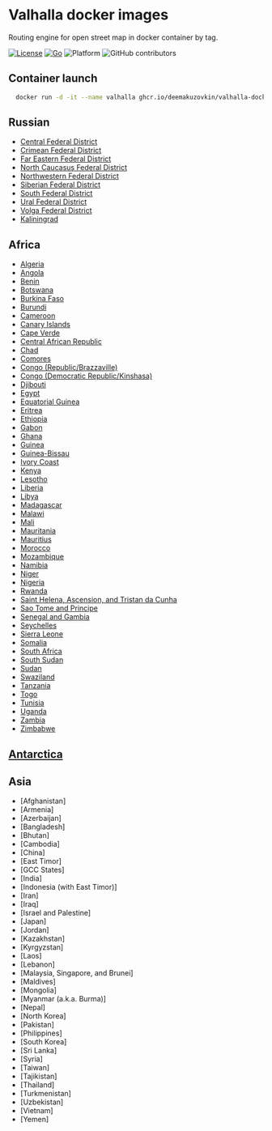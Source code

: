 # Valhalla docker images
Routing engine for open street map in docker container by tag.

[![License](http://img.shields.io/badge/Licence-MIT-blue.svg)](LICENSE)
[![Go](https://github.com/deemakuzovkin/valhalla-docker/actions/workflows/go-action.yml/badge.svg)](https://github.com/deemakuzovkin/valhalla-docker/actions/workflows/go-action.yml)
![Platform](https://img.shields.io/badge/platform-Linux-blue)
![GitHub contributors](https://img.shields.io/github/contributors/deemakuzovkin/valhalla-docker)

## Container launch

``` bash 
  docker run -d -it --name valhalla ghcr.io/deemakuzovkin/valhalla-docker:$Tag
```

## Russian

* [Central Federal District](https://github.com/deemakuzovkin/valhalla-docker/pkgs/container/valhalla-docker/27662074?tag=central-fed-district)
* [Crimean Federal District](https://github.com/deemakuzovkin/valhalla-docker/pkgs/container/valhalla-docker/27631053?tag=crimean)
* [Far Eastern Federal District](https://github.com/deemakuzovkin/valhalla-docker/pkgs/container/valhalla-docker/27662009?tag=far-eastern-fed-district)
* [North Caucasus Federal District](https://github.com/deemakuzovkin/valhalla-docker/pkgs/container/valhalla-docker/27662029?tag=north-caucasus-fed-district)
* [Northwestern Federal District](https://github.com/deemakuzovkin/valhalla-docker/pkgs/container/valhalla-docker/27662148?tag=northwestern-fed-district)
* [Siberian Federal District](https://github.com/deemakuzovkin/valhalla-docker/pkgs/container/valhalla-docker/27662133?tag=siberian-fed-district)
* [South Federal District](https://github.com/deemakuzovkin/valhalla-docker/pkgs/container/valhalla-docker/27662102?tag=south-fed-district)
* [Ural Federal District](https://github.com/deemakuzovkin/valhalla-docker/pkgs/container/valhalla-docker/27662099?tag=ural-fed-district)
* [Volga Federal District](https://github.com/deemakuzovkin/valhalla-docker/pkgs/container/valhalla-docker/27662165?tag=volga-fed-district)
* [Kaliningrad](https://github.com/users/deemakuzovkin/packages/container/valhalla-docker/27662021?tag=kaliningrad)

## Africa

* [Algeria](https://github.com/users/deemakuzovkin/packages/container/valhalla-docker/27705095?tag=algeria)
* [Angola](https://github.com/users/deemakuzovkin/packages/container/valhalla-docker/27705075?tag=angola)
* [Benin](https://github.com/users/deemakuzovkin/packages/container/valhalla-docker/27705093?tag=benin)
* [Botswana](https://github.com/users/deemakuzovkin/packages/container/valhalla-docker/27705076?tag=botswana)
* [Burkina Faso](https://github.com/users/deemakuzovkin/packages/container/valhalla-docker/27705096?tag=burkina-faso)
* [Burundi](https://github.com/users/deemakuzovkin/packages/container/valhalla-docker/27705072?tag=burundi)
* [Cameroon](https://github.com/users/deemakuzovkin/packages/container/valhalla-docker/27705111?tag=cameroon)
* [Canary Islands](https://github.com/users/deemakuzovkin/packages/container/valhalla-docker/27705100?tag=canary-islands)
* [Cape Verde](https://github.com/users/deemakuzovkin/packages/container/valhalla-docker/27705090?tag=cape-verde)
* [Central African Republic](https://github.com/users/deemakuzovkin/packages/container/valhalla-docker/27705109?tag=central-african-republic)
* [Chad](https://github.com/users/deemakuzovkin/packages/container/valhalla-docker/27705112?tag=chad)
* [Comores](https://github.com/users/deemakuzovkin/packages/container/valhalla-docker/27705104?tag=comores)
* [Congo (Republic/Brazzaville)](https://github.com/users/deemakuzovkin/packages/container/valhalla-docker/27705124?tag=congo-brazzaville)
* [Congo (Democratic Republic/Kinshasa)](https://github.com/users/deemakuzovkin/packages/container/valhalla-docker/27705169?tag=congo-democratic-republic)
* [Djibouti](https://github.com/users/deemakuzovkin/packages/container/valhalla-docker/27705115?tag=djibouti)
* [Egypt](https://github.com/users/deemakuzovkin/packages/container/valhalla-docker/27705132?tag=egypt)
* [Equatorial Guinea](https://github.com/users/deemakuzovkin/packages/container/valhalla-docker/27705119?tag=equatorial-guinea)
* [Eritrea](https://github.com/users/deemakuzovkin/packages/container/valhalla-docker/27705137?tag=eritrea)
* [Ethiopia](https://github.com/users/deemakuzovkin/packages/container/valhalla-docker/27705145?tag=ethiopia)
* [Gabon](https://github.com/users/deemakuzovkin/packages/container/valhalla-docker/27705134?tag=gabon)
* [Ghana](https://github.com/users/deemakuzovkin/packages/container/valhalla-docker/27705143?tag=ghana)
* [Guinea](https://github.com/users/deemakuzovkin/packages/container/valhalla-docker/27705154?tag=guinea)
* [Guinea-Bissau](https://github.com/users/deemakuzovkin/packages/container/valhalla-docker/27705149?tag=guinea-bissau)
* [Ivory Coast](https://github.com/users/deemakuzovkin/packages/container/valhalla-docker/27705160?tag=ivory-coast)
* [Kenya](https://github.com/users/deemakuzovkin/packages/container/valhalla-docker/27705194?tag=kenya)
* [Lesotho](https://github.com/users/deemakuzovkin/packages/container/valhalla-docker/27705153?tag=lesotho)
* [Liberia](https://github.com/users/deemakuzovkin/packages/container/valhalla-docker/27705159?tag=liberia)
* [Libya](https://github.com/users/deemakuzovkin/packages/container/valhalla-docker/27705174?tag=libya)
* [Madagascar](https://github.com/users/deemakuzovkin/packages/container/valhalla-docker/27705241?tag=madagascar)
* [Malawi](https://github.com/users/deemakuzovkin/packages/container/valhalla-docker/27705191?tag=malawi)
* [Mali](https://github.com/users/deemakuzovkin/packages/container/valhalla-docker/27705199?tag=mali)
* [Mauritania](https://github.com/users/deemakuzovkin/packages/container/valhalla-docker/27705208?tag=mauritania)
* [Mauritius](https://github.com/users/deemakuzovkin/packages/container/valhalla-docker/27705192?tag=mauritius)
* [Morocco](https://github.com/users/deemakuzovkin/packages/container/valhalla-docker/27705233?tag=morocco)
* [Mozambique](https://github.com/users/deemakuzovkin/packages/container/valhalla-docker/27705240?tag=mozambique)
* [Namibia](https://github.com/users/deemakuzovkin/packages/container/valhalla-docker/27705231?tag=namibia)
* [Niger](https://github.com/users/deemakuzovkin/packages/container/valhalla-docker/27705225?tag=niger)
* [Nigeria](https://github.com/users/deemakuzovkin/packages/container/valhalla-docker/27705316?tag=nigeria)
* [Rwanda](https://github.com/users/deemakuzovkin/packages/container/valhalla-docker/27705242?tag=rwanda)
* [Saint Helena, Ascension, and Tristan da Cunha](https://github.com/users/deemakuzovkin/packages/container/valhalla-docker/27705251?tag=saint-helena-ascension-and-tristan-da-cunha)
* [Sao Tome and Principe](https://github.com/users/deemakuzovkin/packages/container/valhalla-docker/27705253?tag=sao-tome-and-principe)
* [Senegal and Gambia](https://github.com/users/deemakuzovkin/packages/container/valhalla-docker/27705293?tag=senegal-and-gambia)
* [Seychelles](https://github.com/users/deemakuzovkin/packages/container/valhalla-docker/27705254?tag=seychelles)
* [Sierra Leone](https://github.com/users/deemakuzovkin/packages/container/valhalla-docker/27705278?tag=sierra-leone)
* [Somalia](https://github.com/users/deemakuzovkin/packages/container/valhalla-docker/27705294?tag=somalia)
* [South Africa](https://github.com/users/deemakuzovkin/packages/container/valhalla-docker/27705352?tag=south-africa)
* [South Sudan](https://github.com/users/deemakuzovkin/packages/container/valhalla-docker/27705322?tag=south-sudan)
* [Sudan](https://github.com/users/deemakuzovkin/packages/container/valhalla-docker/27705331?tag=sudan)
* [Swaziland](https://github.com/users/deemakuzovkin/packages/container/valhalla-docker/27705315?tag=swaziland)
* [Tanzania](https://github.com/users/deemakuzovkin/packages/container/valhalla-docker/27705413?tag=tanzania)
* [Togo](https://github.com/users/deemakuzovkin/packages/container/valhalla-docker/27705348?tag=togo)
* [Tunisia](https://github.com/users/deemakuzovkin/packages/container/valhalla-docker/27705350?tag=tunisia)
* [Uganda](https://github.com/users/deemakuzovkin/packages/container/valhalla-docker/27705382?tag=uganda)
* [Zambia](https://github.com/users/deemakuzovkin/packages/container/valhalla-docker/27705410?tag=zambia)
* [Zimbabwe](https://github.com/users/deemakuzovkin/packages/container/valhalla-docker/27705402?tag=zimbabwe)

## [Antarctica]()

## Asia

* [Afghanistan]
* [Armenia]
* [Azerbaijan]
* [Bangladesh]
* [Bhutan]
* [Cambodia]
* [China]
* [East Timor]
* [GCC States]
* [India]
* [Indonesia (with East Timor)]
* [Iran]
* [Iraq]
* [Israel and Palestine]
* [Japan]
* [Jordan]
* [Kazakhstan]
* [Kyrgyzstan]
* [Laos]
* [Lebanon]
* [Malaysia, Singapore, and Brunei]
* [Maldives]
* [Mongolia]
* [Myanmar (a.k.a. Burma)]
* [Nepal]
* [North Korea]
* [Pakistan]
* [Philippines]
* [South Korea]
* [Sri Lanka]
* [Syria]
* [Taiwan]
* [Tajikistan]
* [Thailand]
* [Turkmenistan]
* [Uzbekistan]
* [Vietnam]
* [Yemen]

